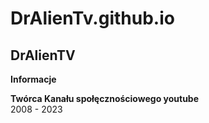 # DrAlienTv.github.io

## DrAlienTV

**Informacje**

**Twórca Kanału społęcznościowego youtube**\
2008 - 2023


